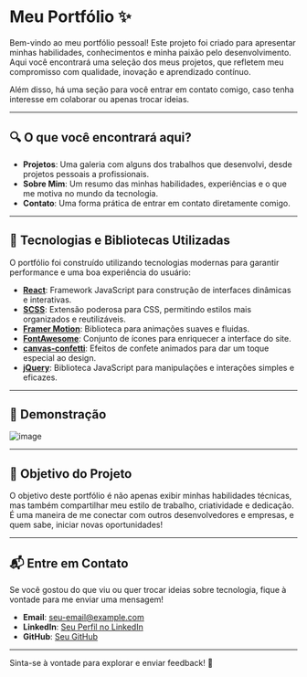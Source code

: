 # Meu Portfólio ✨

Bem-vindo ao meu portfólio pessoal! Este projeto foi criado para apresentar minhas habilidades, conhecimentos e minha paixão pelo desenvolvimento. Aqui você encontrará uma seleção dos meus projetos, que refletem meu compromisso com qualidade, inovação e aprendizado contínuo.

Além disso, há uma seção para você entrar em contato comigo, caso tenha interesse em colaborar ou apenas trocar ideias.

---

## 🔍 O que você encontrará aqui?

- **Projetos**: Uma galeria com alguns dos trabalhos que desenvolvi, desde projetos pessoais a profissionais.
- **Sobre Mim**: Um resumo das minhas habilidades, experiências e o que me motiva no mundo da tecnologia.
- **Contato**: Uma forma prática de entrar em contato diretamente comigo.

---

## 🚀 Tecnologias e Bibliotecas Utilizadas

O portfólio foi construído utilizando tecnologias modernas para garantir performance e uma boa experiência do usuário:

- **[React](https://reactjs.org/)**: Framework JavaScript para construção de interfaces dinâmicas e interativas.
- **[SCSS](https://sass-lang.com/)**: Extensão poderosa para CSS, permitindo estilos mais organizados e reutilizáveis.
- **[Framer Motion](https://www.framer.com/motion/)**: Biblioteca para animações suaves e fluidas.
- **[FontAwesome](https://fontawesome.com/)**: Conjunto de ícones para enriquecer a interface do site.
- **[canvas-confetti](https://github.com/catdad/canvas-confetti)**: Efeitos de confete animados para dar um toque especial ao design.
- **[jQuery](https://jquery.com/)**: Biblioteca JavaScript para manipulações e interações simples e eficazes.

---

## 📸 Demonstração

![image](https://github.com/user-attachments/assets/13b9e93a-71c6-4412-ae9d-b7c3ff8446bd)

---

## 🎯 Objetivo do Projeto

O objetivo deste portfólio é não apenas exibir minhas habilidades técnicas, mas também compartilhar meu estilo de trabalho, criatividade e dedicação. É uma maneira de me conectar com outros desenvolvedores e empresas, e quem sabe, iniciar novas oportunidades!

---

## 📬 Entre em Contato

Se você gostou do que viu ou quer trocar ideias sobre tecnologia, fique à vontade para me enviar uma mensagem!  
- **Email**: [seu-email@example.com](mailto:fabiomnascimento05@gmail.com)  
- **LinkedIn**: [Seu Perfil no LinkedIn](https://www.linkedin.com/in/fab-nascimento/)  
- **GitHub**: [Seu GitHub](https://github.com/FabioMiguelNascimento)  

---

Sinta-se à vontade para explorar e enviar feedback! 🚀
